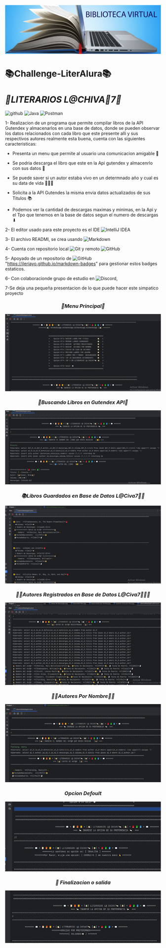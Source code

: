 ## ![portada](imagenes/biblioteca-virtual.jpg "sombolos de monedas")
# **📚Challenge-LiterAlura📚**
# ***📘LITERARIOS L@CHIVA🐐7📗*** 
![github](https://img.shields.io/github/followers/miguel7g?style=social) ![Java](https://img.shields.io/badge/java-%23ED8B00.svg?style=for-the-badge&logo=openjdk&logoColor=white) ![Postman](https://img.shields.io/badge/Postman-FF6C37?style=for-the-badge&logo=postman&logoColor=white)

1- Realizacion de un programa que permite compilar libros de la API Gutendex y almacenarlos en una base de datos, donde se pueden observar los datos relacionados con cada libro que este presente alli y sus respectivos autores realmente esta buena, cuenta con las siguientes caracteristicas:

- Presenta un menu que permite al usuario una comunicacion amigable 📑

- Se podria descarga el libro que este en la Api gutendex y almacenrlo con sus datos 📘

- Se puede saver si un autor estaba vivo en un determnado año y cual es su data de vida 👶➖👻

- Solicita a la API Gutendes la misma envia datos actualizados de sus Titulos 📚

- Podemos ver la cantidad de descargas maximas y minimas, en la Api y el Tpo que tenemos en la base de datos segun el numero de descargas ⬇

2- El editor usado para este proyecto es el IDE ![IntelliJ IDEA](https://img.shields.io/badge/IntelliJIDEA-000000.svg?style=for-the-badge&logo=intellij-idea&logoColor=white)

3- El archivo READMI, se crea usando ![Markdown](https://img.shields.io/badge/markdown-%23000000.svg?style=for-the-badge&logo=markdown&logoColor=white)

4- Cuenta con repositorio local ![Git](https://img.shields.io/badge/git-%23F05033.svg?style=for-the-badge&logo=git&logoColor=white) y remoto ![GitHub](https://img.shields.io/badge/github-%23121011.svg?style=for-the-badge&logo=github&logoColor=white)

5- Apoyado de un repositorio de ![GitHub](https://img.shields.io/badge/github-%23121011.svg?style=for-the-badge&logo=github&logoColor=white) "https://ileriayo.github.io/markdown-badges" para gestionar estos badges estaticos.

6- Con colaboracionde grupo de estudio en ![Discord](https://img.shields.io/badge/Discord-%235865F2.svg?style=for-the-badge&logo=discord&logoColor=white), 

7-Se deja una pequeña presentacion de lo que puede hacer este simpatico proyecto
### ***<center> 📔Menu Principal📕<center/>***
![menu principal](imagenes/menu.jpg "Menu principal")
### ***<center> 📘Buscando Libros en Gutendex API📓<center/>***
![menu principal](imagenes/buscandoLibro.jpg "Menu principal") 
### ***<center> 📚Libros Guardados en Base de Datos L@Civa7🐐📒</center>***
![menu principal](imagenes/librosBD.jpg "Menu principal") 
### ***<center> 👩‍💼Autores Registrados en Base de Datos L@Civa7🐐👨‍💼<center/>***
![menu principal](imagenes/autoresRegistrados.jpg "Menu principal") 
### ***<center> 👨‍💼Autores Por Nombre👩‍💼<center/>***
![menu principal](imagenes/autorPorNombre.jpg "Menu principal") 
### ***<center> Opcion Defoult <center/>***
![menu principal](imagenes/defoult.jpg "Menu principal")
### ***<center> 💨 Finalizacion o salida <center/>***
![menu principal](imagenes/salida.jpg "Menu principal") 